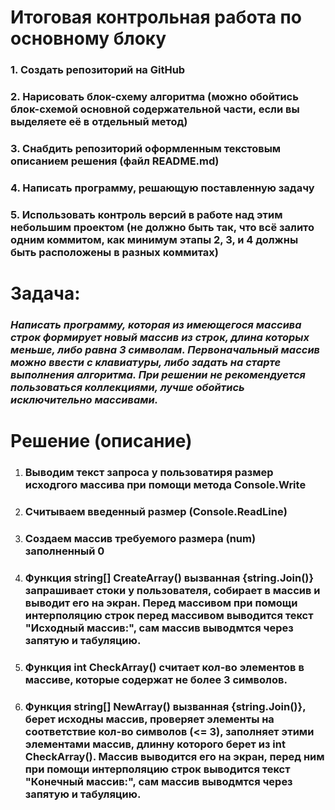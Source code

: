 # Итоговая контрольная работа по основному блоку
### 1. Создать репозиторий на GitHub
### 2. Нарисовать блок-схему алгоритма (можно обойтись блок-схемой основной содержательной части, если вы выделяете её в отдельный метод)
### 3. Снабдить репозиторий оформленным текстовым описанием решения (файл README.md)
### 4. Написать программу, решающую поставленную задачу
### 5. Использовать контроль версий в работе над этим небольшим проектом (не должно быть так, что всё залито одним коммитом, как минимум этапы 2, 3, и 4 должны быть расположены в разных коммитах)

# **Задача:**
### *Написать программу, которая из имеющегося массива строк формирует новый массив из строк, длина которых меньше, либо равна 3 символам. Первоначальный массив можно ввести с клавиатуры, либо задать на старте выполнения алгоритма. При решении не рекомендуется пользоваться коллекциями, лучше обойтись исключительно массивами.*

# Pешение (описание)

1. ### Выводим текст запроса у пользоватиря размер исходгого массива при помощи метода Console.Write
2. ### Считываем введенный размер (Console.ReadLine)
3. ### Создаем массив требуемого размера (num) заполненный 0
4. ### Функция string[] CreateArray() вызванная {string.Join()} запрашивает стоки у пользователя, собирает в массив и выводит его на экран. Перед массивом при помощи интерполяцию строк перед массивом выводится текст "Исходный массив:", сам массив выводмтся через запятую и табуляцию.
5. ### Функция int CheckArray() считает кол-во элементов в массиве, которые содержат не более 3 символов.
6. ### Функция string[] NewArray() вызванная {string.Join()}, берет исходны массив, проверяет элементы на соответствие кол-во символов (<= 3), заполняет этими элементами массив, длинну которого берет из int CheckArray(). Массив выводится его на экран, перед ним при помощи интерполяцию строк выводится текст "Конечный массив:", сам массив выводмтся через запятую и табуляцию.

